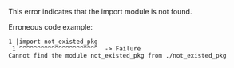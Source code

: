 
This error indicates that the import module is not found.

Erroneous code example:

```kcl,E2F04
1 |import not_existed_pkg
 1 ^^^^^^^^^^^^^^^^^^^^^^  -> Failure
Cannot find the module not_existed_pkg from ./not_existed_pkg
```
